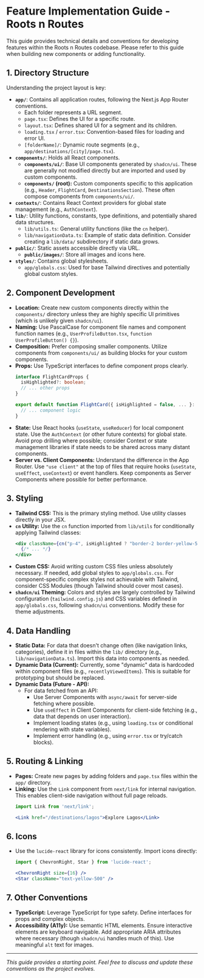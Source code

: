 # Feature Implementation Guide - Roots n Routes

This guide provides technical details and conventions for developing features within the Roots n Routes codebase. Please refer to this guide when building new components or adding functionality.

## 1. Directory Structure

Understanding the project layout is key:

*   **`app/`**: Contains all application routes, following the Next.js App Router conventions.
    *   Each folder represents a URL segment.
    *   `page.tsx`: Defines the UI for a specific route.
    *   `layout.tsx`: Defines shared UI for a segment and its children.
    *   `loading.tsx` / `error.tsx`: Convention-based files for loading and error UI.
    *   `[folderName]/`: Dynamic route segments (e.g., `app/destinations/[city]/page.tsx`).
*   **`components/`**: Holds all React components.
    *   **`components/ui/`**: Base UI components generated by `shadcn/ui`. These are generally not modified directly but are imported and used by custom components.
    *   **`components/` (root):** Custom components specific to this application (e.g., `Header`, `FlightCard`, `DestinationsSection`). These often compose components from `components/ui/`.
*   **`contexts/`**: Contains React Context providers for global state management (e.g., `AuthContext`).
*   **`lib/`**: Utility functions, constants, type definitions, and potentially shared data structures.
    *   `lib/utils.ts`: General utility functions (like the `cn` helper).
    *   `lib/navigationData.ts`: Example of static data definition. Consider creating a `lib/data/` subdirectory if static data grows.
*   **`public/`**: Static assets accessible directly via URL.
    *   **`public/images/`**: Store all images and icons here.
*   **`styles/`**: Contains global stylesheets.
    *   `app/globals.css`: Used for base Tailwind directives and potentially global custom styles.

## 2. Component Development

*   **Location:** Create new custom components directly within the `components/` directory unless they are highly specific UI primitives (which is unlikely given `shadcn/ui`).
*   **Naming:** Use PascalCase for component file names and component function names (e.g., `UserProfileButton.tsx`, `function UserProfileButton() {}`).
*   **Composition:** Prefer composing smaller components. Utilize components from `components/ui/` as building blocks for your custom components.
*   **Props:** Use TypeScript interfaces to define component props clearly.
    ```typescript
    interface FlightCardProps {
      isHighlighted?: boolean;
      // ... other props
    }

    export default function FlightCard({ isHighlighted = false, ... }: FlightCardProps) {
      // ... component logic
    }
    ```
*   **State:** Use React hooks (`useState`, `useReducer`) for local component state. Use the `AuthContext` (or other future contexts) for global state. Avoid prop drilling where possible; consider Context or state management libraries if state needs to be shared across many distant components.
*   **Server vs. Client Components:** Understand the difference in the App Router. Use `"use client"` at the top of files that require hooks (`useState`, `useEffect`, `useContext`) or event handlers. Keep components as Server Components where possible for better performance.

## 3. Styling

*   **Tailwind CSS:** This is the primary styling method. Use utility classes directly in your JSX.
*   **`cn` Utility:** Use the `cn` function imported from `lib/utils` for conditionally applying Tailwind classes:
    ```jsx
    <div className={cn("p-4", isHighlighted ? "border-2 border-yellow-500" : "border border-gray-200")}>
      {/* ... */}
    </div>
    ```
*   **Custom CSS:** Avoid writing custom CSS files unless absolutely necessary. If needed, add global styles to `app/globals.css`. For component-specific complex styles not achievable with Tailwind, consider CSS Modules (though Tailwind should cover most cases).
*   **`shadcn/ui` Theming:** Colors and styles are largely controlled by Tailwind configuration (`tailwind.config.js`) and CSS variables defined in `app/globals.css`, following `shadcn/ui` conventions. Modify these for theme adjustments.

## 4. Data Handling

*   **Static Data:** For data that doesn't change often (like navigation links, categories), define it in files within the `lib/` directory (e.g., `lib/navigationData.ts`). Import this data into components as needed.
*   **Dynamic Data (Current):** Currently, some "dynamic" data is hardcoded within component files (e.g., `recentlyViewedItems`). This is suitable for prototyping but should be replaced.
*   **Dynamic Data (Future - API):**
    *   For data fetched from an API:
        *   Use Server Components with `async/await` for server-side fetching where possible.
        *   Use `useEffect` in Client Components for client-side fetching (e.g., data that depends on user interaction).
        *   Implement loading states (e.g., using `loading.tsx` or conditional rendering with state variables).
        *   Implement error handling (e.g., using `error.tsx` or try/catch blocks).

## 5. Routing & Linking

*   **Pages:** Create new pages by adding folders and `page.tsx` files within the `app/` directory.
*   **Linking:** Use the `Link` component from `next/link` for internal navigation. This enables client-side navigation without full page reloads.
    ```jsx
    import Link from 'next/link';

    <Link href="/destinations/lagos">Explore Lagos</Link>
    ```

## 6. Icons

*   Use the `lucide-react` library for icons consistently. Import icons directly:
    ```jsx
    import { ChevronRight, Star } from 'lucide-react';

    <ChevronRight size={16} />
    <Star className="text-yellow-500" />
    ```

## 7. Other Conventions

*   **TypeScript:** Leverage TypeScript for type safety. Define interfaces for props and complex objects.
*   **Accessibility (A11y):** Use semantic HTML elements. Ensure interactive elements are keyboard navigable. Add appropriate ARIA attributes where necessary (though `shadcn/ui` handles much of this). Use meaningful `alt` text for images.

---

*This guide provides a starting point. Feel free to discuss and update these conventions as the project evolves.*
